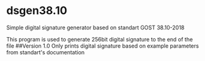 # dsgen38.10
Simple digital signature generator based on standart GOST 38.10-2018

This program is used to generate 256bit digital signature to the end of the file
##Version 1.0
Only prints digital signature based on example parameters from standart's documentation
